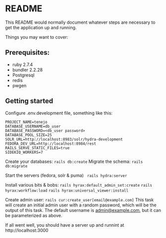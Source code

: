 # README

This README would normally document whatever steps are necessary to get the
application up and running.

Things you may want to cover:

## Prerequisites:

* ruby 2.7.4
* bundler 2.2.28
* Postgresql
* redis
* pwgen

## Getting started

Configure .env.development file, something like this:
```
PROJECT_NAME=tenejo
DATABASE_USERNAME=db_user
DATABASE_PASSWORD=<db_user password>
DATABASE_POOL_SIZE=25
SOLR_URL=http://localhost:8983/solr/hydra-development
FEDORA_DEV_URL=http://localhost:8984/rest
RAILS_SERVE_STATIC_FILES=true
SIDEKIQ_WORKERS=7
```
Create your databases:
```rails db:create```
Migrate the schema:
```rails db:migrate```

Start the servers (fedora, solr & puma)
``` rails hydra:server```

Install various bits & bobs:
```rails hyrax:default_admin_set:create```
```rails hyrax:workflow:load```
```rails hyrax:universal_viewer:install```

Create admin user:
```rails cur:create_user[email@example.com]```
This task will create an initial admin user with a random password, which will be the output of this task.
The default username is admin@example.com, but it can be parameterized as above.


If all went well, you should have a server up and runnint at http://localhost:3000
